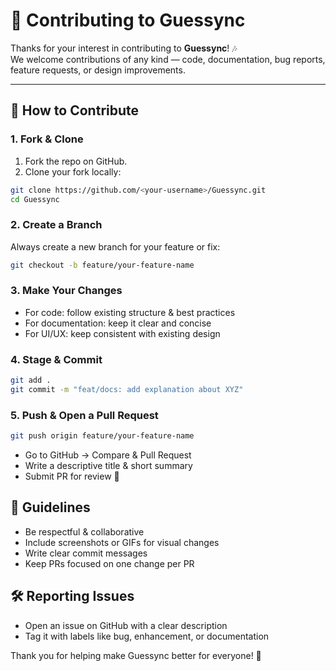 # 🤝 Contributing to Guessync

Thanks for your interest in contributing to **Guessync**! 🎶  
We welcome contributions of any kind — code, documentation, bug reports, feature requests, or design improvements.  

---

## 🚀 How to Contribute

### 1. Fork & Clone
1. Fork the repo on GitHub.  
2. Clone your fork locally:
```bash
git clone https://github.com/<your-username>/Guessync.git
cd Guessync
```
### 2. Create a Branch
Always create a new branch for your feature or fix:
```bash
git checkout -b feature/your-feature-name
```

### 3. Make Your Changes
- For code: follow existing structure & best practices
- For documentation: keep it clear and concise
- For UI/UX: keep consistent with existing design

### 4. Stage & Commit
```bash
git add .
git commit -m "feat/docs: add explanation about XYZ"
```

### 5. Push & Open a Pull Request
```bash
git push origin feature/your-feature-name
```
- Go to GitHub → Compare & Pull Request
- Write a descriptive title & short summary
- Submit PR for review 🚀

## 📌 Guidelines
- Be respectful & collaborative
- Include screenshots or GIFs for visual changes
- Write clear commit messages
- Keep PRs focused on one change per PR

## 🛠️ Reporting Issues
- Open an issue on GitHub with a clear description
- Tag it with labels like bug, enhancement, or documentation

Thank you for helping make Guessync better for everyone! 🎉